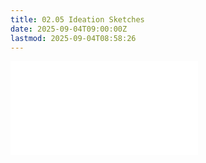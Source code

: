 ```yaml
---
title: 02.05 Ideation Sketches
date: 2025-09-04T09:00:00Z
lastmod: 2025-09-04T08:58:26
---
```


![Link to included file content](../../../../drawing/ideation-sketches.md)
